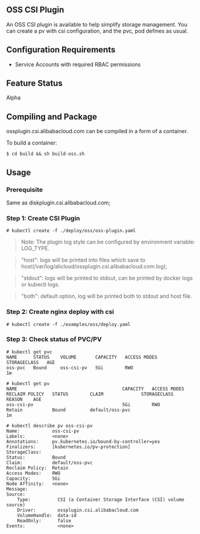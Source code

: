 
## OSS CSI Plugin


An OSS CSI plugin is available to help simplify storage management.
You can create a pv with csi configuration, and the pvc, pod defines as usual.


## Configuration Requirements

* Service Accounts with required RBAC permissions

## Feature Status
Alpha

## Compiling and Package
ossplugin.csi.alibabacloud.com can be compiled in a form of a container.

To build a container:
```
$ cd build && sh build-oss.sh
```

## Usage

### Prerequisite
Same as diskplugin.csi.alibabacloud.com;


### Step 1: Create CSI Plugin
```
# kubectl create -f ./deploy/oss/oss-plugin.yaml
```


> Note: The plugin log style can be configured by environment variable: LOG_TYPE.

> "host": logs will be printed into files which save to host(/var/log/alicloud/ossplugin.csi.alibabacloud.com.log);

> "stdout": logs will be printed to stdout, can be printed by docker logs or kubectl logs.

> "both": default option, log will be printed both to stdout and host file.

### Step 2: Create nginx deploy with csi
```
# kubectl create -f ./examples/oss/deploy.yaml
```

### Step 3: Check status of PVC/PV
```
# kubectl get pvc
NAME      STATUS    VOLUME       CAPACITY   ACCESS MODES   STORAGECLASS   AGE
oss-pvc   Bound     oss-csi-pv   5Gi        RWO                           1m
```

```
# kubectl get pv
NAME                                       CAPACITY   ACCESS MODES   RECLAIM POLICY   STATUS        CLAIM              STORAGECLASS   REASON    AGE
oss-csi-pv                                 5Gi        RWO            Retain           Bound         default/oss-pvc                             1m
```

```
# kubectl describe pv oss-csi-pv
Name:            oss-csi-pv
Labels:          <none>
Annotations:     pv.kubernetes.io/bound-by-controller=yes
Finalizers:      [kubernetes.io/pv-protection]
StorageClass:
Status:          Bound
Claim:           default/oss-pvc
Reclaim Policy:  Retain
Access Modes:    RWO
Capacity:        5Gi
Node Affinity:   <none>
Message:
Source:
    Type:          CSI (a Container Storage Interface (CSI) volume source)
    Driver:        ossplugin.csi.alibabacloud.com
    VolumeHandle:  data-id
    ReadOnly:      false
Events:            <none>
```
